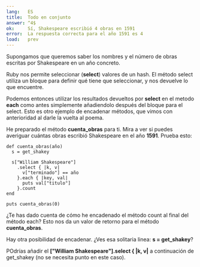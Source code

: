 ```yaml
---
lang:   ES
title:  Todo en conjunto
answer: ^4$
ok:     Sí, Shakespeare escribió 4 obras en 1591
error:  La respuesta correcta para el año 1591 es 4
load:   prev
---
```


Supongamos que queremos saber los nombres y el número de obras escritas por Shakespeare en un año concreto.

Ruby nos permite seleccionar (__select__) valores de un hash. El método select utiliza un bloque
para definir qué tiene que seleccionar, y nos devuelve lo que encuentre.

Podemos entonces utilizar los resultados devueltos por __select__ en el metodo __each__ como antes
simplemente añadiendolo después del bloque para el select. Esto es otro ejemplo de encadenar métodos, 
que vimos con anterioridad al darle la vuelta al poema.

He preparado el método __cuenta\_obras__ para ti. Mira a ver si puedes averiguar cuántas obras
escribió Shakespeare en el año __1591__. Prueba esto:

    def cuenta_obras(año)
      s = get_shakey
      
      s["William Shakespeare"]
        .select { |k, v|
          v["terminado"] == año
        }.each { |key, val|
          puts val["titulo"]
        }.count
    end
    
    puts cuenta_obras(0)

¿Te has dado cuenta de cómo he encadenado el método count al final del método each?
Esto nos da un valor de retorno para el método __cuenta\_obras__.

Hay otra posibilidad de encadenar. ¿Ves esa solitaria linea: __s = get_shakey__?

POdrías añadir el __["William Shakespeare"].select { |k, v|__ a continuación de get_shakey
(no se necesita punto en este caso).
